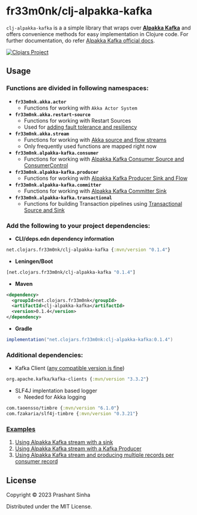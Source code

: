 # fr33m0nk/clj-alpakka-kafka

`clj-alpakka-kafka` is a a simple library that wraps over [**Alpakka Kafka**](https://github.com/akka/alpakka-kafka) and offers convenience methods for easy implementation in Clojure code. 
For further documentation, do refer [Alpakka Kafka official docs](https://doc.akka.io/docs/alpakka-kafka/current/home.html).

[![Clojars Project](https://img.shields.io/clojars/v/net.clojars.fr33m0nk/clj-alpakka-kafka.svg)](https://clojars.org/net.clojars.fr33m0nk/clj-alpakka-kafka)

## Usage

### Functions are divided in following namespaces:

- **`fr33m0nk.akka.actor`**
  - Functions for working with `Akka Actor System`
- **`fr33m0nk.akka.restart-source`**
  - Functions for working with Restart Sources
  - Used for [adding fault tolerance and resiliency](https://doc.akka.io/docs/alpakka-kafka/current/errorhandling.html)
- **`fr33m0nk.akka.stream`**
  - Functions for working with [Akka source and flow streams](https://doc.akka.io/docs/akka/current/stream/index.html)
  - Only frequently used functions are mapped right now
- **`fr33m0nk.alpakka-kafka.consumer`**
  - Functions for working with [Alpakka Kafka Consumer Source and ConsumerControl](https://doc.akka.io/docs/alpakka-kafka/current/consumer.html#consumer)
- **`fr33m0nk.alpakka-kafka.producer`**
  - Functions for working with [Alpakka Kafka Producer Sink and Flow](https://doc.akka.io/docs/alpakka-kafka/current/producer.html)
- **`fr33m0nk.alpakka-kafka.committer`**
  - Functions for working with [Alpakka Kafka Committer Sink](https://doc.akka.io/docs/alpakka-kafka/current/consumer.html#committer-sink)
- **`fr33m0nk.alpakka-kafka.transactional`**
  - Functions for building Transaction pipelines using [Transactional Source and Sink](https://doc.akka.io/docs/alpakka-kafka/current/transactions.html)

### Add the following to your project dependencies:

- **CLI/deps.edn dependency information**
```clojure
net.clojars.fr33m0nk/clj-alpakka-kafka {:mvn/version "0.1.4"}
```

- **Leningen/Boot**
```clojure
[net.clojars.fr33m0nk/clj-alpakka-kafka "0.1.4"]
```

- **Maven**
```xml
<dependency>
  <groupId>net.clojars.fr33m0nk</groupId>
  <artifactId>clj-alpakka-kafka</artifactId>
  <version>0.1.4</version>
</dependency>
```

- **Gradle**
```groovy
implementation("net.clojars.fr33m0nk:clj-alpakka-kafka:0.1.4")
```

### Additional dependencies:
- Kafka Client ([any compatible version is fine](https://doc.akka.io/docs/alpakka-kafka/current/home.html))
```clojure
org.apache.kafka/kafka-clients {:mvn/version "3.3.2"} 
```
- SLF4J implentation based logger 
  - Needed for Akka logging
```clojure
com.taoensso/timbre {:mvn/version "6.1.0"}
com.fzakaria/slf4j-timbre {:mvn/version "0.3.21"}
```

### [Examples](./doc/examples.md)
1. [Using Alpakka Kafka stream with a sink](https://github.com/fr33m0nk/clj-alpakka-kafka/blob/main/doc/examples.md#using-alpakka-kafka-stream-with-a-sink)
2. [Using Alpakka Kafka stream with a Kafka Producer](https://github.com/fr33m0nk/clj-alpakka-kafka/blob/main/doc/examples.md#using-alpakka-kafka-stream-with-a-kafka-producer)
3. [Using Alpakka Kafka stream and producing multiple records per consumer record](https://github.com/fr33m0nk/clj-alpakka-kafka/blob/main/doc/examples.md#using-alpakka-kafka-stream-with-a-kafka-producer-for-producing-multiple-messages)
    
## License

Copyright © 2023 Prashant Sinha

Distributed under the MIT License.
